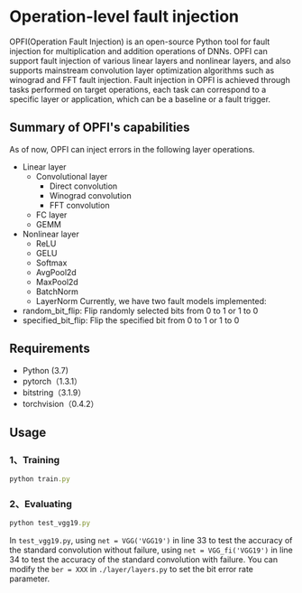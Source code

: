 # Operation-level fault injection
OPFI(Operation Fault Injection) is an open-source Python tool for fault injection for multiplication and addition operations of DNNs. OPFI can support fault injection of various linear layers and nonlinear layers, and also supports mainstream convolution layer optimization algorithms such as winograd and FFT fault injection. Fault injection in OPFI is achieved through tasks performed on target operations, each task can correspond to a specific layer or application, which can be a baseline or a fault trigger.

## Summary of OPFI's capabilities
As of now, OPFI can inject errors in the following layer operations.
* Linear layer
  * Convolutional layer
    * Direct convolution
    * Winograd convolution
    * FFT convolution
  * FC layer
  * GEMM
* Nonlinear layer
  * ReLU
  * GELU
  * Softmax
  * AvgPool2d
  * MaxPool2d
  * BatchNorm
  * LayerNorm
Currently, we have two fault models implemented:
* random_bit_flip: Flip randomly selected bits from 0 to 1 or 1 to 0
* specified_bit_flip: Flip the specified bit from 0 to 1 or 1 to 0
## Requirements
* Python (3.7)
* pytorch（1.3.1）
* bitstring（3.1.9）
* torchvision（0.4.2）
## Usage
### 1、Training
```ruby
python train.py
```
### 2、Evaluating
```ruby
python test_vgg19.py
```
In ```test_vgg19.py```, using ```net = VGG('VGG19')``` in line 33 to test the accuracy of the standard convolution without failure, using ```net = VGG_fi('VGG19')``` in line 34 to test the accuracy of the standard convolution with failure.
You can modify the ```ber = XXX``` in ```./layer/layers.py``` to set the bit error rate parameter.
